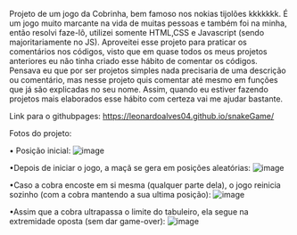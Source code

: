 Projeto de um jogo da Cobrinha, bem famoso nos nokias tijolões kkkkkkk. É um jogo muito marcante na vida de muitas pessoas e também foi na minha, então resolvi faze-lô, utilizei somente HTML,CSS e Javascript (sendo majoritariamente no JS). Aproveitei esse projeto para praticar os comentários nos códigos, visto que em quase todos os meus projetos anteriores eu não tinha criado esse hábito de comentar os códigos. Pensava eu que por ser projetos simples nada precisaria de uma descrição ou comentário, mas nesse projeto quis comentar até mesmo em funções que já são explicadas no seu nome. Assim, quando eu estiver fazendo projetos mais elaborados esse hábito com certeza vai me ajudar bastante.

Link para o githubpages: https://leonardoalves04.github.io/snakeGame/

Fotos do projeto:

• Posição inicial:
![image](https://user-images.githubusercontent.com/69488943/174677477-5481f0e0-ed8a-4dd6-a2f1-ea8f3b256c84.png)

•Depois de iniciar o jogo, a maçã se gera em posições aleatórias:
![image](https://user-images.githubusercontent.com/69488943/174677525-25a20e15-6ce0-4f93-a367-cd6031c68556.png)

•Caso a cobra encoste em si mesma (qualquer parte dela), o jogo reinicia sozinho (com a cobra mantendo a sua ultima posição): 
![image](https://user-images.githubusercontent.com/69488943/174677548-e5dff3d1-90a9-47bc-8c85-6816ffc24e45.png)

•Assim que a cobra ultrapassa o limite do tabuleiro, ela segue na extremidade oposta (sem dar game-over):
![image](https://user-images.githubusercontent.com/69488943/174677665-1a908e30-925c-4fdc-b176-c950aeaa35b0.png)

